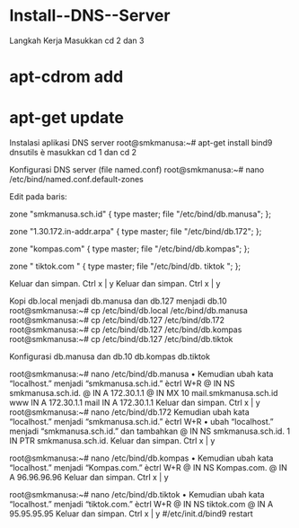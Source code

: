 # Install--DNS--Server

Langkah Kerja
Masukkan cd 2 dan 3
# apt-cdrom add
# apt-get update
Instalasi aplikasi DNS server
root@smkmanusa:~# apt-get install bind9 dnsutils
è masukkan cd 1 dan cd 2

Konfigurasi DNS server (file named.conf)
root@smkmanusa:~#  nano /etc/bind/named.conf.default-zones

Edit pada baris:

zone "smkmanusa.sch.id" {
type master;
file "/etc/bind/db.manusa";
};

zone "1.30.172.in-addr.arpa" {
type master;
file "/etc/bind/db.172";
};

zone "kompas.com" {
type master;
file "/etc/bind/db.kompas";
};

zone " tiktok.com " {
type master;
file "/etc/bind/db. tiktok ";
};

Keluar dan simpan. Ctrl x | y
Keluar dan simpan. Ctrl x | y

Kopi db.local menjadi db.manusa dan db.127 menjadi db.10
root@smkmanusa:~# cp /etc/bind/db.local /etc/bind/db.manusa
root@smkmanusa:~# cp /etc/bind/db.127 /etc/bind/db.172
root@smkmanusa:~# cp /etc/bind/db.127 /etc/bind/db.kompas
root@smkmanusa:~# cp /etc/bind/db.127 /etc/bind/db.tiktok

Konfigurasi db.manusa dan db.10 db.kompas db.tiktok

root@smkmanusa:~# nano /etc/bind/db.manusa
• Kemudian ubah kata “localhost.” menjadi “smkmanusa.sch.id.” èctrl W+R
@   IN   NS       smkmanusa.sch.id.
@   IN   A        172.30.1.1
@   IN   MX       10 mail.smkmanusa.sch.id
www IN   A        172.30.1.1
mail  IN A        172.30.1.1
Keluar dan simpan. Ctrl x | y
root@smkmanusa:~# nano /etc/bind/db.172
Kemudian ubah kata “localhost.” menjadi “smkmanusa.sch.id.” èctrl W+R
• ubah “localhost.” menjadi “smkmanusa.sch.id.” dan tambahkan 
@     IN    NS           smkmanusa.sch.id.
1     IN    PTR          smkmanusa.sch.id.
Keluar dan simpan. Ctrl x | y

root@smkmanusa:~# nano /etc/bind/db.kompas
• Kemudian ubah kata “localhost.” menjadi “Kompas.com.” èctrl W+R
@       IN          NS       Kompas.com.
@       IN          A        96.96.96.96
Keluar dan simpan. Ctrl x | y

root@smkmanusa:~# nano /etc/bind/db.tiktok
• Kemudian ubah kata “localhost.” menjadi “tiktok.com.” èctrl W+R
@       IN         NS       tiktok.com
@       IN         A        95.95.95.95
Keluar dan simpan. Ctrl x | y
#/etc/init.d/bind9 restart
